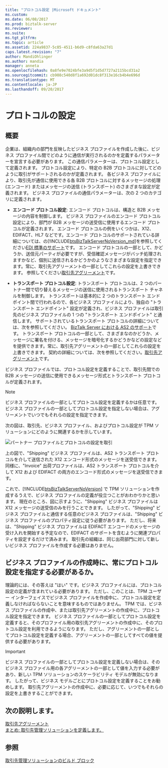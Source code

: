 ```yaml
---
title: "プロトコル設定 |Microsoft ドキュメント"
ms.custom: 
ms.date: 06/08/2017
ms.prod: biztalk-server
ms.reviewer: 
ms.suite: 
ms.tgt_pltfrm: 
ms.topic: article
ms.assetid: 224a9837-5c85-4511-b6d9-c8fda63a27d1
caps.latest.revision: "7"
author: MandiOhlinger
ms.author: mandia
manager: anneta
ms.openlocfilehash: 0a8fe9e7024bfe3a9d5f1d5d7727a2115bcd31a2
ms.sourcegitcommit: cb908c540d8f1a692d01dc8f313e16cb4b4e696d
ms.translationtype: MT
ms.contentlocale: ja-JP
ms.lasthandoff: 09/20/2017
---
```

# <a name="protocol-settings"></a>プロトコルの設定
## <a name="overview"></a>概要
企業は、組織内の部門を反映したビジネス プロファイルを作成した後に、ビジネス プロファイル間でどのように通信が実行されるのかを定義するパラメーターを宣言する必要があります。 この通信パラメーターは、プロトコル設定として定義されます。 プロトコル設定により、特定の B2B プロトコルに対してどのように取引がサポートされるのかが定義されます。 各ビジネス プロファイルにより、取引先が通信に使用できる各 B2B プロトコルに対するメッセージの処理 (エンコード) またはメッセージの送信 (トランスポート) のさまざまな設定が定義されます。 ビジネス プロファイルの通信パラメーターは、次の 2 つのカテゴリに定義されます。  
  
-   **エンコード プロトコル設定**: エンコード プロトコルは、構造と B2B メッセージの内容を制御します。 ビジネス プロファイルのエンコード プロトコル設定により、部門が B2B メッセージの送受信に使用するエンコード プロトコルが定義されます。 エンコード プロトコルの例をいくつかは、X12、EDIFACT、HL7 などです。エンコード プロトコルのサポートされている詳細については、の[!INCLUDE[btsBizTalkServerNoVersion_md](../includes/btsbiztalkservernoversion-md.md)]を参照してください[EDI 標準のサポート](../core/edi-standards-support.md)です。 エンコード プロトコルの一部として、かどうか、送信元パーティが必要ですが、受信確認メッセージがバッチ処理されますかなど、個別に送信されるかどうかのようなさまざまな設定を指定できます。常に、取引先アグリーメントの一部としてこれらの設定を上書きできます。 参照してください[取引先アグリーメント](../core/trading-partner-agreement.md)です。  
  
-   **トランスポート プロトコル設定**: トランスポート プロトコルは、2 つのパートナー間で切り替えるメッセージの送信に使用されるトランスポート チャネルを制御します。 トランスポートは基本的に 2 つのトランスポート エンドポイント間で行われるので、各ビジネス プロファイルにより、独自の "トランスポート エンドポイント" 設定が定義され、ビジネス プロファイルは取引先のビジネス プロファイルの 1 つの "トランスポート エンドポイント" と通信します。 サポートされているトランスポート プロトコルの詳細については、次を参照してください。 [BizTalk Server における AS2 のサポート](../core/as2-support-in-biztalk-server.md)です。 トランスポート プロトコルの一部として、さまざまなのかどうか、メッセージに署名を付ける、メッセージを暗号化するかどうかなどの設定などを提供できます。常に、取引先アグリーメントの一部としてこれらの設定を上書きできます。 契約の詳細については、次を参照してください。[取引先アグリーメント](../core/trading-partner-agreement.md)です。  
  
 ビジネス プロファイルでは、プロトコル設定を定義することで、取引先間での B2B メッセージの送信に使用できるメッセージ形式とトランスポート プロトコルが定義されます。  
  
> [!NOTE]
>  ビジネス プロファイルの一部としてプロトコル設定を定義するかは任意です。 ビジネス プロファイルの一部としてプロトコル設定を指定しない場合は、アグリーメントでいつでもそれらの設定を指定できます。  
  
 次の図は、取引先、ビジネス プロファイル、およびプロトコル設定が TPM ソリューションにどのように関連するかを示しています。  
  
 ![パートナー プロファイルとプロトコルの設定を取引](../core/media/protocolsettings.gif "ProtocolSettings")  
  
 上の図で、"Shipping" ビジネス プロファイルは、AS2 トランスポート プロトコルを介して送信された X12 エンコード形式のメッセージを送受信できます。 同様に、"Invoice" 出荷プロファイルは、AS2 トランスポート プロトコルを介して X12 および EDIFACT の両方のエンコード形式のメッセージを送受信できます。  
  
 これで、[!INCLUDE[btsBizTalkServerNoVersion](../includes/btsbiztalkservernoversion-md.md)] で TPM ソリューションを作成するうえで、ビジネス プロファイルの定義が役立つことがおわかりかと思います。 現在のところ、図に示すように、"Shipping" ビジネス プロファイルは X12 メッセージの送受信のみを行うことできます。 したがって、"Shipping" ビジネス プロファイルと通信する任意のビジネス プロファイルは、"Shipping" ビジネス プロファイルのプロパティ設定に従う必要があります。 ただし、将来は、"Shipping" ビジネス プロファイルは EDIFACT エンコードのメッセージの受け入れを開始する予定なので、EDIFACT のサポートを含むように関連プロパティを設定するだけで済みます。 取引先の組織は、同じ出荷部門に対して新しいビジネス プロファイルを作成する必要はありません。  
  
## <a name="do-i-always-need-to-specify-the-protocol-settings-when-creating-a-business-profile"></a>ビジネス プロファイルの作成時に、常にプロトコル設定を指定する必要があるか。  
 理論的には、その答えは "はい" です。ビジネス プロファイルには、プロトコル設定の定義が含まれている必要があります。 ただし、このことは、TPM ユーザー インターフェイスでビジネス プロファイルを作成中に、プロトコル設定を定義しなければならないことを意味するものではありません。 TPM では、ビジネス プロファイルの作成中、または取引先アグリーメントの作成中に、プロトコル設定を指定できます。 ビジネス プロファイルの一部としてプロトコル設定を定義すると、そのプロファイル用の取引先アグリーメントの作成中に、そのプロトコル設定を利用できるようになります。 ただし、アグリーメントの一部としてプロトコル設定を定義する場合、アグリーメントの一部としてすべての値を提供する必要があります。  
  
> [!IMPORTANT]
>  ビジネス プロファイルの一部としてプロトコル設定を定義しない場合は、そのビジネス プロファイル用の各アグリーメントの一部として値を入力する必要があり、新しい TPM ソリューションのスケーラビリティ モデルが無効になります。 したがって、ビジネス モデルごとにプロトコル設定を定義することをお勧めします。 取引先アグリーメントの作成中に、必要に応じて、いつでもそれらの設定を上書きすることができます。  

## <a name="learn-next"></a>次の説明します。
[取引先アグリーメント](../core/trading-partner-agreement.md)  
[まとめ: 取引先管理ソリューションを定義します。](../core/putting-it-all-together-defining-a-trading-partner-management-solution.md)  
  
## <a name="see-also"></a>参照  
 [取引先管理ソリューションのビルド ブロック](../core/building-blocks-of-a-trading-partner-management-solution.md)